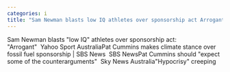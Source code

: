 ```yaml
---
categories: i
title: "Sam Newman blasts low IQ athletes over sponsorship act Arrogant  Yahoo Sport Australia"
---
```

Sam Newman blasts "low IQ" athletes over sponsorship act: "Arrogant"&nbsp;&nbsp;Yahoo Sport AustraliaPat Cummins makes climate stance over fossil fuel sponsorship | SBS News&nbsp;&nbsp;SBS NewsPat Cummins should "expect some of the counterarguments"&nbsp;&nbsp;Sky News Australia"Hypocrisy" creeping 